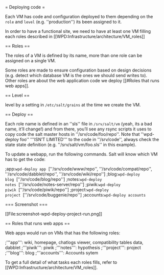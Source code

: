 = Deploying code =

Each VM has code and configuration deployed to them depending on the <code>role</code> and <code>level</code> (e.g. ''production'') its been assigned to it.

In order to have a functional site, we need to have at least one VM filling each roles described in [[WPD:Infrastructure/architecture/VM_roles]]

== Roles ==

The roles of a VM is defined by its name, more than one role can be assigned on a single VM.

Some roles are made to ensure configuration based on design decisions (e.g. detect which database VM is the ones we should send writes to). Other roles are about the web application code we deploy [[#Roles that runs web apps]].


== Level ==

level by a setting in <code>/etc/salt/grains</code> at the time we create the VM.


== Deploy ==

Each role name is defined in an ''sls'' file in <code>/srv/salt/vm</code> (yeah, its a bad name, it’ll change!) and from there, you’ll see any rsync scripts it uses to copy code the salt master hosts in ''/srv/code/foo/repo''. Note that ''wpd-deploy foo'' '''ISN’T LIMITED''' to the code in ''/srv/code'', always check the state state definition (e.g. ''/srv/salt/vm/foo.sls'' in this example).

To update a webapp, run the following commands. Salt will know which VM has to get the code:

;app:<code>wpd-deploy app</code>&nbsp;&nbsp;<nowiki>[''/srv/code/www/repo'', ''/srv/code/compat/repo'', ''/srv/code/dabblet/repo'', ''/srv/code/wiki/repo'']</nowiki>
;blog:<code>wpd-deploy blog</code>&nbsp;&nbsp;<nowiki>[''/srv/code/blog/repo'']</nowiki>
;notes:<code>wpd-deploy notes</code>&nbsp;&nbsp;<nowiki>[''/srv/code/notes-server/repo'']</nowiki>
;piwik:<code>wpd-deploy piwik</code>&nbsp;&nbsp;<nowiki>[''/srv/code/piwik/repo'']</nowiki>
;project:<code>wpd-deploy project</code>&nbsp;&nbsp;<nowiki>[''/srv/code/buggenie/repo'']</nowiki>
;accounts:<code>wpd-deploy accounts</code>

=== Screenshot ===

[[File:screenshot-wpd-deploy-project-run.png]]

<!-- TO BE UPDATED
# cd /srv/code/www
# <edit robots.txt>
# git commit -am 'my commit message'
#* Every code base is version controlled, please version control your changes.
# sudo salt-run deploy.run code.root

The process is the same for all code bases. There's a few notes for the docs code base, though: there's a couple weird exceptions to how the repositories are versioned. The MediaWiki extensions are submodules of the git repo. It's proper to update the submodule version in the parent repo, then have git update the submodule. One extension (SemanticForms) is using svn, rather than git, since it hasn't migrated yet.

For all repos where it's possible (like docs), it's always best to update upstream, then pull your changes in to the local repos. Local changes are dangerous.

==== Git ====

It's best if the extensions are added as git submodules, since the rest of the extensions are done this way (except SemanticForms, which is not yet in the [https://gerrit.wikimedia.org/mediawiki-extensions.txt list of git-supported extensions] on "gerrit", the WikiMedia git server):

* ''git submodule add <url> <location>''

For example:
 ''laner@deployment:/srv/code/docs/current$ git submodule add https://gerrit.wikimedia.org/r/p/mediawiki/extensions/AdminLinks.git extensions/AdminLinks''

==== Updating the Database ====
Sometimes an extension will require updating the databases. To do this, change your permissions to root, and run:

<code>root@deployment:/srv/code/docs/current# php maintenance/update.php</code>

If the extension includes a SQL file to create new tables, run (for example):

<code>root@deployment:/srv/code/docs/current# php maintenance/sql.php extensions/NewSignupPage/user_register_track.sql
</code>

=== Testing MediaWiki changes via the test site ===

It's possible to test changes on docs.webplatform.org/test prior to deploying them to docs.webplatform.org/wiki. There's three things to know about this:

# Both are modified in the same place (/srv/code/docs/current), but they are deployed separately:
#* test: sudo salt-run deploy.run code.docs_test
#* wiki: sudo salt-run deploy.run code.docs_current
# To run maintenance scripts for test, you need to provide a configuration file via a flag; from /srv/code/docs/current:
#* php maintenance/<maintenance-script> --conf=../TestSettings.php
# The MediaWiki configuration is shared between test and wiki in Settings.php. Both test and wiki have exclusive configuration files as well. If you wish to add settings or extensions to test, you should edit TestSettings.php. Ensure you move your changes from TestSettings.php to Settings.php when done testing.

Best practice is to deploy the changes to test and test them out before deploying them to wiki.

== Adding a new code base ==

The deployment code is using salt runners that call salt states that aren't included in the top state configuration. These non-top called states are only called during deployment. We do this so that we can separate deployment of applications from configuration of the instances. That said, adding a new code base for deployment is the same as writing any other salt state.

The deployment salt states are in /srv/code/<code_base>.sls. Here's the root code base's state:

  include:
    - rsync.codesync

  rsync -a --delete --no-perms --password-file=/etc/codesync.secret codesync@deployment.webplatform.org::code/root/ /var/www/:
    cmd.run:
      - user: root
      - group: root
      - require:
        - file: /etc/codesync.secret

We're simply doing an rsync of the root directory on the deployment system to a directory on the target system. Everything under code is shared via rsync (requiring the password in the password file).

Here's another example for docs_current:

  # Include the common settings for the docs repo
  include:
    - code.docs_settings
    - rsync.codesync

  rsync -a --delete --no-perms --password-file=/etc/codesync.secret codesync@deployment.webplatform.org::code/docs/current/ /srv/webplatform/wiki/current/:
    cmd.run:
      - user: root
      - group: root
      - require:
        - file: /etc/codesync.secret

Like the root example, this simply does an rsync to make the directories match. There's one extra thing in this example, which is the inclusion of another deployment code base (code.docs_settings).

code.docs_settings is ''/src/salt/code/docs_settings.sls''; which has the following:

  include:
    - rsync.codesync
  rsync -a --no-perms --password-file=/etc/codesync.secret codesync@deployment.webplatform.org::code/docs/Settings.php /srv/webplatform/wiki/Settings.php:
    cmd.run:
      - user: root
      - group: root
      - require:
        - file: /etc/codesync.secret

Notice that this directive manages only a single file, which is at ''/srv/salt/code/docs/Settings.php''. Since it is included in ''docs_current'', it'll automatically get deployed with ''docs_current''. It can also be deployed separately, though, since it's a standalone state.

=== Committing and Deploying Content ===

Inside the proper directory, run:

 git commit -a "Message"

To deploy: 

 sudo salt-run deploy.run code.codebasename

Such as 

 sudo salt-run deploy.run code.nonshared

-->



== Roles that runs web apps ==

Web apps would run on VMs that has the following roles:

;'''app''': wiki, homepage, chatlogs viewer, compatibility tables data, dabblet
;'''piwik''': piwik
;'''notes''': hypothesis
;'''project''': project
;'''blog''': blog
;'''accounts''': Accounts sytem

To get a full detail of what tasks each roles fills, refer to [[WPD:Infrastructure/architecture/VM_roles]].
